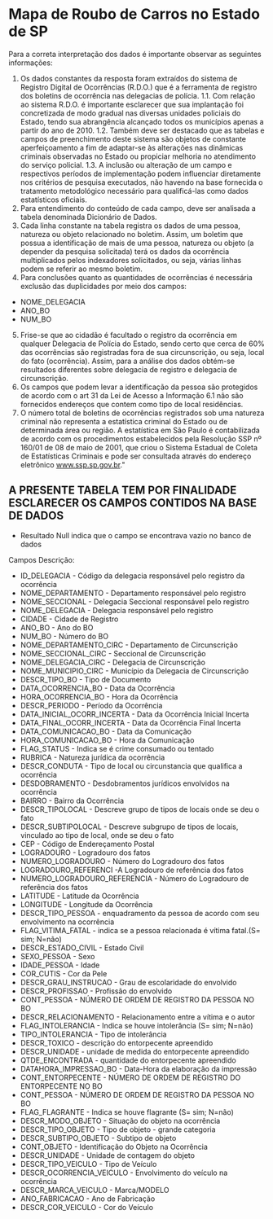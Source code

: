 # Mapa de Roubo de Carros no Estado de SP

Para a correta interpretação dos dados é importante observar as seguintes informações:
1. Os dados constantes da resposta foram extraídos do sistema de Registro Digital de Ocorrências (R.D.O.) que é a ferramenta de registro dos boletins de ocorrência nas delegacias de polícia. 
1.1. Com relação ao sistema R.D.O. é importante esclarecer que sua implantação foi concretizada de modo gradual nas diversas unidades policiais do Estado, tendo sua abrangência alcançado todos os municípios apenas a partir do ano de 2010. 
1.2. Também deve ser destacado que as tabelas e campos de preenchimento deste sistema são objetos de constante aperfeiçoamento a fim de adaptar-se às alterações nas dinâmicas criminais observadas no Estado ou propiciar melhoria no atendimento do serviço policial.
1.3. A inclusão ou alteração de um campo e respectivos períodos de implementação podem influenciar diretamente nos critérios de pesquisa executados, não havendo na base fornecida o tratamento metodológico necessário para qualificá-las como dados estatísticos oficiais.
2. Para entendimento do conteúdo de cada campo, deve ser analisada a tabela denominada Dicionário de Dados.
3. Cada linha constante na tabela registra os dados de uma pessoa, natureza ou objeto relacionado no boletim. Assim, um boletim que possua a identificação de mais de uma pessoa, natureza ou objeto (a depender da pesquisa solicitada) terá os dados da ocorrência multiplicados pelos indexadores solicitados, ou seja, várias linhas podem se referir ao mesmo boletim. 
4. Para conclusões quanto as quantidades de ocorrências é necessária exclusão das duplicidades por meio dos campos:

* NOME_DELEGACIA
* ANO_BO
* NUM_BO

5. Frise-se que ao cidadão é facultado o registro da ocorrência em qualquer Delegacia de Polícia do Estado, sendo certo que cerca de 60% das ocorrências são registradas fora de sua circunscrição, ou seja, local do fato (ocorrência). Assim, para a análise dos dados obtém-se resultados diferentes sobre delegacia de registro e delegacia de circunscrição.
6. Os campos que podem levar a identificação da pessoa são protegidos de acordo com o art 31 da Lei de Acesso a Informação
6.1 não são fornecidos endereços que contem como tipo de local residências.
7. O número total de boletins de ocorrências registrados sob uma natureza criminal não representa a estatística criminal do Estado ou de determinada área ou região. A estatística em São Paulo é contabilizada de acordo com os procedimentos estabelecidos pela Resolução SSP nº 160/01 de 08 de maio de 2001, que criou o Sistema Estadual de Coleta de Estatísticas Criminais e pode ser consultada através do endereço eletrônico www.ssp.sp.gov.br."

## A PRESENTE TABELA TEM POR FINALIDADE ESCLARECER OS CAMPOS CONTIDOS NA BASE DE DADOS
* Resultado Null indica que o campo se encontrava vazio no banco de dados
	
Campos	Descrição:

* ID_DELEGACIA - Código da delegacia responsável pelo registro da ocorrência
* NOME_DEPARTAMENTO -	Departamento responsável pelo registro
* NOME_SECCIONAL - Delegacia Seccional responsável pelo registro
* NOME_DELEGACIA - Delegacia responsável pelo registro
* CIDADE - Cidade de Registro
* ANO_BO - Ano do BO
* NUM_BO -	Número do BO
* NOME_DEPARTAMENTO_CIRC -	Departamento de Circunscrição
* NOME_SECCIONAL_CIRC -	Seccional de Circunscrição
* NOME_DELEGACIA_CIRC -	Delegacia de Circunscrição
* NOME_MUNICIPIO_CIRC -	Município da Delegacia de Circunscrição
* DESCR_TIPO_BO -	Tipo de Documento
* DATA_OCORRENCIA_BO -	Data da Ocorrência
* HORA_OCORRENCIA_BO -	Hora da Ocorrência
* DESCR_PERIODO -	Período da Ocorrência
* DATA_INICIAL_OCORR_INCERTA -	Data da Ocorrência Inicial Incerta
* DATA_FINAL_OCORR_INCERTA -	Data da Ocorrência Final Incerta
* DATA_COMUNICACAO_BO - 	Data da Comunicação
* HORA_COMUNICACAO_BO -	Hora da Comunicação
* FLAG_STATUS -	Indica se é crime consumado ou tentado
* RUBRICA -	Natureza jurídica da ocorrência
* DESCR_CONDUTA -	Tipo de local ou circunstancia que qualifica a ocorrência
* DESDOBRAMENTO -	Desdobramentos jurídicos envolvidos na ocorrência
* BAIRRO -	Bairro da Ocorrência
* DESCR_TIPOLOCAL -	Descreve grupo de tipos de locais onde se deu o fato
* DESCR_SUBTIPOLOCAL -	Descreve subgrupo de tipos de locais, vinculado ao tipo de local,  onde se deu o fato
* CEP -	Código de Endereçamento Postal
* LOGRADOURO -	Logradouro dos fatos
* NUMERO_LOGRADOURO -	Número do Logradouro dos fatos
* LOGRADOURO_REFERENCI -A	Logradouro de referência dos fatos
* NUMERO_LOGRADOURO_REFERENCIA -	Número do Logradouro de referência dos fatos
* LATITUDE -	Latitude da Ocorrência
* LONGITUDE -	Longitude da Ocorrência
* DESCR_TIPO_PESSOA -	enquadramento da pessoa de acordo com seu envolvimento na ocorrência
* FLAG_VITIMA_FATAL -	indica se a pessoa relacionada é vítima fatal.(S= sim; N=não) 
* DESCR_ESTADO_CIVIL -	Estado Civil
* SEXO_PESSOA -	Sexo
* IDADE_PESSOA -	Idade
* COR_CUTIS -	Cor da Pele
* DESCR_GRAU_INSTRUCAO -	Grau de escolaridade do envolvido
* DESCR_PROFISSAO -	Profissão do envolvido
* CONT_PESSOA -	NÚMERO DE ORDEM DE REGISTRO DA PESSOA NO BO
* DESCR_RELACIONAMENTO -	Relacionamento entre a vítima e o autor
* FLAG_INTOLERANCIA -	Indica se houve intolerância (S= sim; N=não)
* TIPO_INTOLERANCIA -	Tipo de intolerância
* DESCR_TOXICO -	descrição do entorpecente apreendido
* DESCR_UNIDADE -	unidade de medida do entorpecente apreendido
* QTDE_ENCONTRADA -	quantidade do entorpecente apreendido
* DATAHORA_IMPRESSAO_BO -	Data-Hora da elaboração da impressão
* CONT_ENTORPECENTE -	NÚMERO DE ORDEM DE REGISTRO DO ENTORPECENTE NO BO
* CONT_PESSOA -	NÚMERO DE ORDEM DE REGISTRO DA PESSOA NO BO
* FLAG_FLAGRANTE -	Indica se houve flagrante (S= sim; N=não)
* DESCR_MODO_OBJETO -	Situação do objeto na ocorrência
* DESCR_TIPO_OBJETO -	Tipo de objeto - grande categoria
* DESCR_SUBTIPO_OBJETO -	Subtipo de objeto
* CONT_OBJETO -	Identificação do Objeto na Ocorrência
* DESCR_UNIDADE -	Unidade de contagem do objeto
* DESCR_TIPO_VEICULO -	Tipo de Veículo
* DESCR_OCORRENCIA_VEICULO -	Envolvimento do veículo na ocorrência
* DESCR_MARCA_VEICULO -	Marca/MODELO
* ANO_FABRICACAO -	Ano de Fabricação
* DESCR_COR_VEICULO -	Cor do Veículo
